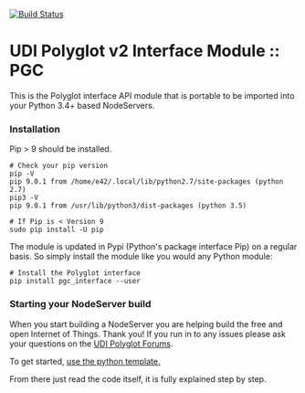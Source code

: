 [![Build Status](https://travis-ci.org/UniversalDevicesInc/pgc-python-interface.svg?branch=master)](https://travis-ci.org/UniversalDevicesInc/pgc-python-interface)

# UDI Polyglot v2 Interface Module :: PGC

This is the Polyglot interface API module that is portable to be imported into your Python 3.4+ based NodeServers.

### Installation

Pip > 9 should be installed. 

```
# Check your pip version
pip -V
pip 9.0.1 from /home/e42/.local/lib/python2.7/site-packages (python 2.7)
pip3 -V
pip 9.0.1 from /usr/lib/python3/dist-packages (python 3.5)

# If Pip is < Version 9
sudo pip install -U pip
```

The module is updated in Pypi (Python's package interface Pip) on a regular basis. So simply install the module like you would any Python module:

```
# Install the Polyglot interface
pip install pgc_interface --user
```


### Starting your NodeServer build

When you start building a NodeServer you are helping build the free and open Internet of Things. Thank you! If you run in to any issues please ask your questions on the [UDI Polyglot Forums](http://forum.universal-devices.com/forum/111-polyglot/).

To get started, [use the python template.](https://github.com/Einstein42/udi-poly-template-python)

From there just read the code itself, it is fully explained step by step.

